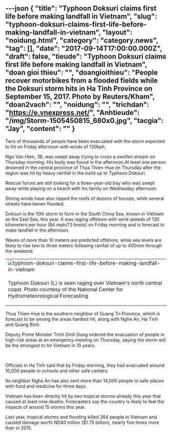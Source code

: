 ---json
{
    "title": "Typhoon Doksuri claims first life before making landfall in Vietnam",
    "slug": "typhoon-doksuri-claims-first-life-before-making-landfall-in-vietnam",
    "layout": "noidung.html",
    "category": "category.news",
    "tag": [],
    "date": "2017-09-14T17:00:00.000Z",
    "draft": false,
    "tieude": "Typhoon Doksuri claims first life before making landfall in Vietnam",
    "doan gioi thieu": "",
    "doangioithieu": "People recover motorbikes from a flooded fields while the Doksuri storm hits in Ha Tinh Province on September 15, 2017. Photo by Reuters/Kham",
    "doan2vach": "",
    "noidung": "",
    "trichdan": "https://e.vnexpress.net/",
    "Anhtieude": "/img/Storm-1505450815_680x0.jpg",
    "tacgia": "Jay",
    "__content__": ""
}
---
<p>Tens of thousands of people have been evacuated with the storm expected to hit on Friday afternoon with winds of 130kph.</p>

<p>Ngo Van Hien, 38, was swept away trying to cross a swollen stream on Thursday morning. His body was found in the afternoon.At least one person drowned in the central province of Thua Thien-Hue on Thursday after the region was hit by heavy rainfall in the build up to Typhoon Doksuri.</p>

<p>Rescue forces are still looking for a three-year-old boy who was swept away while playing on a beach with his family on Wednesday afternoon.</p>

<p>Strong winds have also ripped the roofs of dozens of houses, while several streets have benen flooded.</p>

<p>Doksuri is the 10th storm to form in the South China Sea, known in Vietnam as the East Sea, this year. It was raging offshore with wind speeds of 130 kilometers per hour (84 mph/73 knots) on Friday morning and is forecast to make landfall in the afternoon.</p>

<p>Waves of more than 10 meters are predicted offshore, while sea levels are likely to rise two to three meters following rainfall of up to 400mm through the weekend.</p>

<table align="center" border="0" cellpadding="3" cellspacing="0">
	<tbody>
		<tr>
			<td><img alt="typhoon-doksuri-claims-first-life-before-making-landfall-in-vietnam" src="https://i-english.vnecdn.net/2017/09/15/storm1-8469-1505440191.jpg" /></td>
		</tr>
		<tr>
			<td>
			<p>Typhoon Doksuri (L) is seen raging over Vietnam&#39;s north central coast. Photo courtesy of the National Center for Hydrometeorological Forecasting</p>
			</td>
		</tr>
	</tbody>
</table>

<p>Thua Thien-Hue is the southern neighbor of Quang Tri Province, which is forecast to be among the areas hardest hit, along with Nghe An, Ha Tinh and Quang Binh.</p>

<p>Deputy Prime Minister Trinh Dinh Dung ordered the evacuation of people in high-risk areas at an emergency meeting on Thursday, saying the storm will be the strongest to hit Vietnam in 10 years.</p>

<p>&nbsp;</p>

<p>Officials in Ha Tinh said that by Friday morning, they had evacuated around 10,000 people to schools and other safe centers.</p>

<p>Its neighbor Nghe An has also sent more than 14,000 people to safe places with food and medicine for three days.</p>

<p>Vietnam has been directly hit by two tropical storms already this year that caused at least nine deaths. Forecasters say the country is likely to feel the impacts of around 15 storms this year.</p>

<p>Last year, tropical storms and flooding killed 264 people in Vietnam and caused damage worth ND40 trillion ($1.75 billion), nearly five times more than in 2015.</p>
